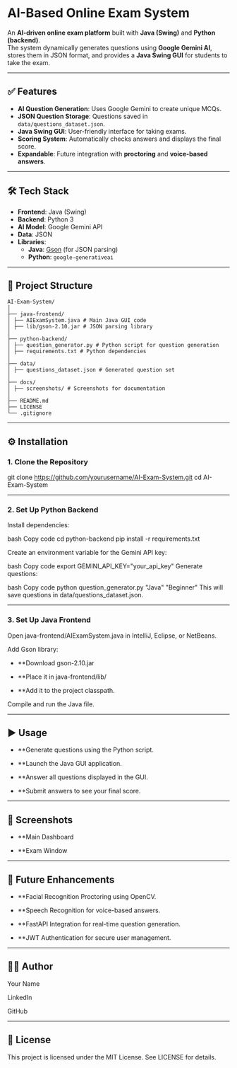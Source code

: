 # AI-Based Online Exam System

An **AI-driven online exam platform** built with **Java (Swing)** and **Python (backend)**.  
The system dynamically generates questions using **Google Gemini AI**, stores them in JSON format, and provides a **Java Swing GUI** for students to take the exam.

---

## ✅ Features
- **AI Question Generation**: Uses Google Gemini to create unique MCQs.
- **JSON Question Storage**: Questions saved in `data/questions_dataset.json`.
- **Java Swing GUI**: User-friendly interface for taking exams.
- **Scoring System**: Automatically checks answers and displays the final score.
- **Expandable**: Future integration with **proctoring** and **voice-based answers**.

---

## 🛠 Tech Stack
- **Frontend**: Java (Swing)
- **Backend**: Python 3
- **AI Model**: Google Gemini API
- **Data**: JSON
- **Libraries**:
  - **Java**: [Gson](https://github.com/google/gson) (for JSON parsing)
  - **Python**: `google-generativeai`

---

## 📂 Project Structure
    AI-Exam-System/
    │
    ├── java-frontend/
    │ ├── AIExamSystem.java # Main Java GUI code
    │ ├── lib/gson-2.10.jar # JSON parsing library
    │
    ├── python-backend/
    │ ├── question_generator.py # Python script for question generation
    │ ├── requirements.txt # Python dependencies
    │
    ├── data/
    │ ├── questions_dataset.json # Generated question set
    │
    ├── docs/
    │ ├── screenshots/ # Screenshots for documentation
    │
    ├── README.md
    ├── LICENSE
    └── .gitignore

---

## ⚙️ Installation

### **1. Clone the Repository**

git clone https://github.com/yourusername/AI-Exam-System.git
cd AI-Exam-System


---

### **2. Set Up Python Backend**

Install dependencies:

bash
Copy code
cd python-backend
pip install -r requirements.txt

Create an environment variable for the Gemini API key:

bash
Copy code
export GEMINI_API_KEY="your_api_key"
Generate questions:

bash
Copy code
python question_generator.py "Java" "Beginner"
This will save questions in data/questions_dataset.json.

---

### **3. Set Up Java Frontend**
Open java-frontend/AIExamSystem.java in IntelliJ, Eclipse, or NetBeans.

Add Gson library:

- **Download gson-2.10.jar

- **Place it in java-frontend/lib/

- **Add it to the project classpath.

Compile and run the Java file.

---

## ▶️ Usage
- **Generate questions using the Python script.

- **Launch the Java GUI application.

- **Answer all questions displayed in the GUI.

- **Submit answers to see your final score.

---

## 📸 Screenshots

- **Main Dashboard

- **Exam Window

---

## 🔗 Future Enhancements
- **Facial Recognition Proctoring using OpenCV.

- **Speech Recognition for voice-based answers.

- **FastAPI Integration for real-time question generation.

- **JWT Authentication for secure user management.

---

## 👨‍💻 Author
Your Name

LinkedIn

GitHub

---

## 📜 License
This project is licensed under the MIT License. See LICENSE for details.
